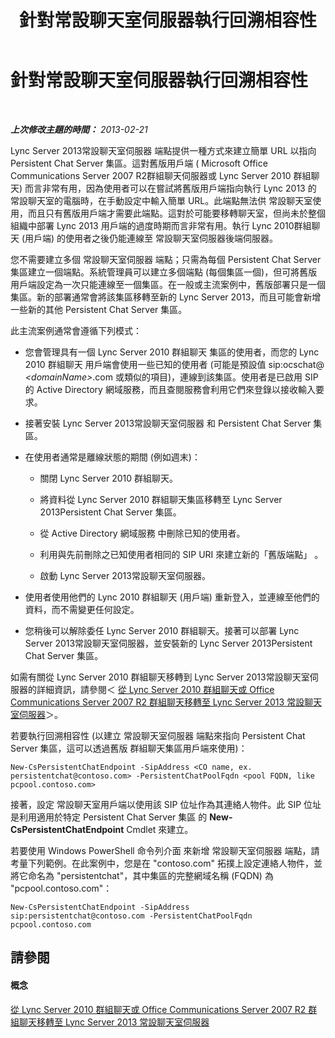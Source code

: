 ﻿---
title: 針對常設聊天室伺服器執行回溯相容性
TOCTitle: 針對常設聊天室伺服器執行回溯相容性
ms:assetid: 53f1a706-3104-4a94-8b4e-8badd9a066d6
ms:mtpsurl: https://technet.microsoft.com/zh-tw/library/JJ204901(v=OCS.15)
ms:contentKeyID: 49290933
ms.date: 08/10/2015
mtps_version: v=OCS.15
ms.translationtype: HT
---

# 針對常設聊天室伺服器執行回溯相容性

 

_**上次修改主題的時間：** 2013-02-21_

Lync Server 2013常設聊天室伺服器 端點提供一種方式來建立簡單 URL 以指向 Persistent Chat Server 集區。這對舊版用戶端 ( Microsoft Office Communications Server 2007 R2群組聊天伺服器或 Lync Server 2010 群組聊天) 而言非常有用，因為使用者可以在嘗試將舊版用戶端指向執行 Lync 2013 的 常設聊天室的電腦時，在手動設定中輸入簡單 URL。此端點無法供 常設聊天室使用，而且只有舊版用戶端才需要此端點。這對於可能要移轉聊天室，但尚未於整個組織中部署 Lync 2013 用戶端的過度時期而言非常有用。執行 Lync 2010群組聊天 (用戶端) 的使用者之後仍能連線至 常設聊天室伺服器後端伺服器。

您不需要建立多個 常設聊天室伺服器 端點；只需為每個 Persistent Chat Server 集區建立一個端點。系統管理員可以建立多個端點 (每個集區一個)，但可將舊版用戶端設定為一次只能連線至一個集區。在一般或主流案例中，舊版部署只是一個集區。新的部署通常會將該集區移轉至新的 Lync Server 2013，而且可能會新增一些新的其他 Persistent Chat Server 集區。

此主流案例通常會遵循下列模式：

  - 您會管理具有一個 Lync Server 2010 群組聊天 集區的使用者，而您的 Lync 2010 群組聊天 用戶端會使用一些已知的使用者 (可能是預設值 sip:ocschat@ *\<domainName\>*.com 或類似的項目)，連線到該集區。使用者是已啟用 SIP 的 Active Directory 網域服務，而且查閱服務會利用它們來登錄以接收輸入要求。

  - 接著安裝 Lync Server 2013常設聊天室伺服器 和 Persistent Chat Server 集區。

  - 在使用者通常是離線狀態的期間 (例如週末)：
    
      - 關閉 Lync Server 2010 群組聊天。
    
      - 將資料從 Lync Server 2010 群組聊天集區移轉至 Lync Server 2013Persistent Chat Server 集區。
    
      - 從 Active Directory 網域服務 中刪除已知的使用者。
    
      - 利用與先前刪除之已知使用者相同的 SIP URI 來建立新的「舊版端點」 。
    
      - 啟動 Lync Server 2013常設聊天室伺服器。

  - 使用者使用他們的 Lync 2010 群組聊天 (用戶端) 重新登入，並連線至他們的資料，而不需變更任何設定。

  - 您稍後可以解除委任 Lync Server 2010 群組聊天。接著可以部署 Lync Server 2013常設聊天室伺服器，並安裝新的 Lync Server 2013Persistent Chat Server 集區。

如需有關從 Lync Server 2010 群組聊天移轉到 Lync Server 2013常設聊天室伺服器的詳細資訊，請參閱＜ [從 Lync Server 2010 群組聊天或 Office Communications Server 2007 R2 群組聊天移轉至 Lync Server 2013 常設聊天室伺服器](migration-from-lync-server-2010-group-chat-or-office-communications-server-2007-r2-group-chat-to-lync-server-2013-persistent-chat-server.md)＞。

若要執行回溯相容性 (以建立 常設聊天室伺服器 端點來指向 Persistent Chat Server 集區，這可以透過舊版 群組聊天集區用戶端來使用)：

    New-CsPersistentChatEndpoint -SipAddress <CO name, ex. persistentchat@contoso.com> -PersistentChatPoolFqdn <pool FQDN, like pcpool.contoso.com>

接著，設定 常設聊天室用戶端以使用該 SIP 位址作為其連絡人物件。此 SIP 位址是利用適用於特定 Persistent Chat Server 集區 的 **New-CsPersistentChatEndpoint** Cmdlet 來建立。

若要使用 Windows PowerShell 命令列介面 來新增 常設聊天室伺服器 端點，請考量下列範例。在此案例中，您是在 "contoso.com" 拓撲上設定連絡人物件，並將它命名為 "persistentchat"，其中集區的完整網域名稱 (FQDN) 為 "pcpool.contoso.com"：

    New-CsPersistentChatEndpoint -SipAddress sip:persistentchat@contoso.com -PersistentChatPoolFqdn pcpool.contoso.com

## 請參閱

#### 概念

[從 Lync Server 2010 群組聊天或 Office Communications Server 2007 R2 群組聊天移轉至 Lync Server 2013 常設聊天室伺服器](migration-from-lync-server-2010-group-chat-or-office-communications-server-2007-r2-group-chat-to-lync-server-2013-persistent-chat-server.md)

